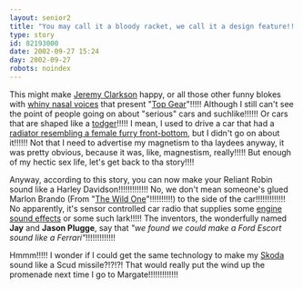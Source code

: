 ```yaml
---
layout: senior2
title: "You may call it a bloody racket, we call it a design feature!!!!!!!!!!"
type: story
id: 82193000
date: 2002-09-27 15:24
day: 2002-09-27
robots: noindex
---
```


This might make <a href="http://www.urban75.com/Punch/clarkson.html" title="Not a fan site, apparently!!!!!">Jeremy Clarkson</a> happy, or all those other funny blokes with <a href="http://news.bbc.co.uk/olmedia/1915000/images/_1918330_quentin_150.jpg" title="And his name is Quentin, for flips sake!!!!">whiny nasal voices</a> that present "<a href="http://www.topgear.beeb.com/" title="Vrooom vroom etc!!!">Top Gear</a>"!!!!! Although I still can't see the point of people going on about "serious" cars and suchlike!!!!!! Or cars that are shaped like a <a href="http://www.9types.com/wwwboard/messages/33741.html" title="Serious pshcycleogical discussion here!!!!">todger</a>!!!!! I mean, I used to drive a car that had a <a href="http://www.edselmotors.com/" title="Hooray for Da Edsel!!!!">radiator resembling a female furry front-bottom</a>, but I didn't go on about it!!!!!! Not that I need to advertise my magnetism to tha laydees anyway, it was pretty obvious, because it was, like, magnestism, really!!!!! But enough of my hectic sex life, let's get back to tha story!!!!

Anyway, according to this story, you can now make your Reliant Robin sound like a Harley Davidson!!!!!!!!!!!!! No, we don't mean someone's glued Marlon Brando (From "<a href="http://www.posterservice.com/bigpics/20359b.jpg" title="What do you mean he looks like a member of The Village People?!??!?! This is a true rebel icon, young man!!!!!!!!!!!!!!">The Wild One</a>"!!!!!!!!!!) to the side of the car!!!!!!!!!!!!! No apparently, it's sensor controlled car radio that supplies some <a href="http://www.newscientist.com/news/news.jsp?id=ns99992812" title="But what if you want to listen to some Shakatak at the same time??!?!?!? Not that most would notice the difference to be honest!!!!!!!!!!!">engine sound effects</a> or some such lark!!!!! The inventors, the wonderfully named <b>Jay</b> and <b>Jason Plugge</b>, say that <i>"we found we could make a Ford Escort sound like a Ferrari"</i>!!!!!!!!!!!!!

Hmmm!!!!! I wonder if I could get the same technology to make my <a href="http://skoda.rivals.net/" title="Stop laughing at the back there!!!! Volkswagen owns them, so they're a quality car now!!!! Hopefully, BMW will soon buy over the folks that make the Lada as well!!!!!">Skoda</a> sound like a Scud missile?!?!?! That would really put the wind up the promenade next time I go to Margate!!!!!!!!!!!!!
<div style="clear: both;"></div>

